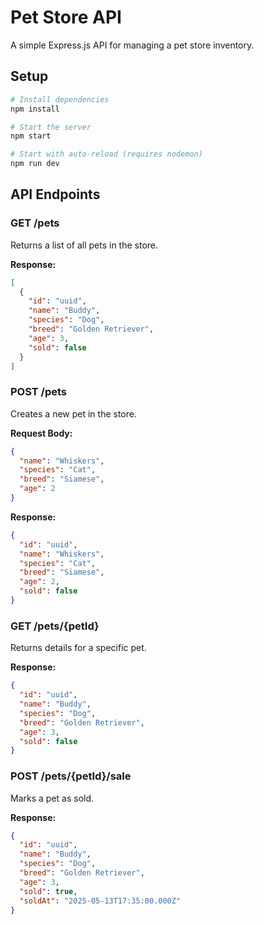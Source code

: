 # Pet Store API

A simple Express.js API for managing a pet store inventory.

## Setup

```bash
# Install dependencies
npm install

# Start the server
npm start

# Start with auto-reload (requires nodemon)
npm run dev
```

## API Endpoints

### GET /pets
Returns a list of all pets in the store.

**Response:**
```json
[
  {
    "id": "uuid",
    "name": "Buddy",
    "species": "Dog",
    "breed": "Golden Retriever",
    "age": 3,
    "sold": false
  }
]
```

### POST /pets
Creates a new pet in the store.

**Request Body:**
```json
{
  "name": "Whiskers",
  "species": "Cat",
  "breed": "Siamese",
  "age": 2
}
```

**Response:**
```json
{
  "id": "uuid",
  "name": "Whiskers",
  "species": "Cat",
  "breed": "Siamese",
  "age": 2,
  "sold": false
}
```

### GET /pets/{petId}
Returns details for a specific pet.

**Response:**
```json
{
  "id": "uuid",
  "name": "Buddy",
  "species": "Dog",
  "breed": "Golden Retriever",
  "age": 3,
  "sold": false
}
```

### POST /pets/{petId}/sale
Marks a pet as sold.

**Response:**
```json
{
  "id": "uuid",
  "name": "Buddy",
  "species": "Dog",
  "breed": "Golden Retriever",
  "age": 3,
  "sold": true,
  "soldAt": "2025-05-13T17:35:00.000Z"
}
```
